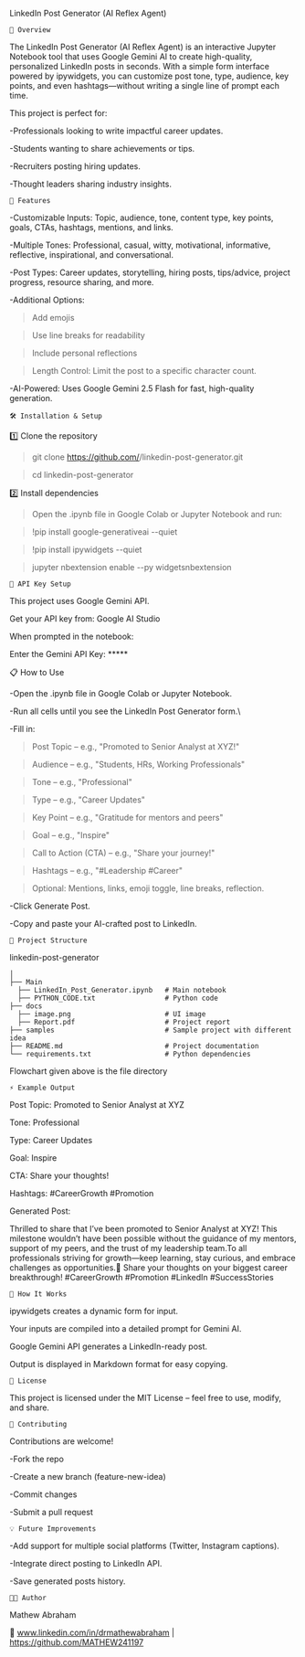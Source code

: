 LinkedIn Post Generator (AI Reflex Agent)


    📌 Overview

The LinkedIn Post Generator (AI Reflex Agent) is an interactive Jupyter Notebook tool that uses Google Gemini AI to create high-quality, personalized LinkedIn posts in seconds. With a simple form interface powered by ipywidgets, you can customize post tone, type, audience, key points, and even hashtags—without writing a single line of prompt each time.

This project is perfect for:

-Professionals looking to write impactful career updates.

-Students wanting to share achievements or tips.

-Recruiters posting hiring updates.

-Thought leaders sharing industry insights.


    🚀 Features

-Customizable Inputs: Topic, audience, tone, content type, key points, goals, CTAs, hashtags, mentions, and links.

-Multiple Tones: Professional, casual, witty, motivational, informative, reflective, inspirational, and conversational.

-Post Types: Career updates, storytelling, hiring posts, tips/advice, project progress, resource sharing, and more.

-Additional Options:
>Add emojis

>Use line breaks for readability

>Include personal reflections

>Length Control: Limit the post to a specific character count.

-AI-Powered: Uses Google Gemini 2.5 Flash for fast, high-quality generation.


    🛠️ Installation & Setup

1️⃣ Clone the repository

>git clone https://github.com/<your-username>/linkedin-post-generator.git

>cd linkedin-post-generator

2️⃣ Install dependencies

>Open the .ipynb file in Google Colab or Jupyter Notebook and run:

>!pip install google-generativeai --quiet

>!pip install ipywidgets --quiet

>jupyter nbextension enable --py widgetsnbextension


    🔑 API Key Setup

This project uses Google Gemini API.

Get your API key from: Google AI Studio

When prompted in the notebook:

Enter the Gemini API Key: *****


📋 How to Use

-Open the .ipynb file in Google Colab or Jupyter Notebook.

-Run all cells until you see the LinkedIn Post Generator form.\

-Fill in:

>Post Topic – e.g., "Promoted to Senior Analyst at XYZ!"

>Audience – e.g., "Students, HRs, Working Professionals"

>Tone – e.g., "Professional"

>Type – e.g., "Career Updates"

>Key Point – e.g., "Gratitude for mentors and peers"

>Goal – e.g., "Inspire"

>Call to Action (CTA) – e.g., "Share your journey!"

>Hashtags – e.g., "#Leadership #Career"

>Optional: Mentions, links, emoji toggle, line breaks, reflection.

-Click Generate Post.

-Copy and paste your AI-crafted post to LinkedIn.


    📂 Project Structure

linkedin-post-generator

    │
    ├── Main
      ├── LinkedIn_Post_Generator.ipynb   # Main notebook
      ├── PYTHON_CODE.txt                 # Python code 
    ├── docs
      ├── image.png                       # UI image
      ├── Report.pdf                      # Project report
    ├── samples                           # Sample project with different idea
    ├── README.md                         # Project documentation
    └── requirements.txt                  # Python dependencies 

Flowchart given above is the file directory

    ⚡ Example Output

Post Topic: Promoted to Senior Analyst at XYZ

Tone: Professional

Type: Career Updates

Goal: Inspire

CTA: Share your thoughts!

Hashtags: #CareerGrowth #Promotion

Generated Post:

Thrilled to share that I’ve been promoted to Senior Analyst at XYZ!
This milestone wouldn’t have been possible without the guidance of my mentors, support of my peers, and the trust of my leadership team.To all professionals striving for growth—keep learning, stay curious, and embrace challenges as opportunities.🚀
Share your thoughts on your biggest career breakthrough!
#CareerGrowth #Promotion #LinkedIn #SuccessStories


    🧠 How It Works

ipywidgets creates a dynamic form for input.

Your inputs are compiled into a detailed prompt for Gemini AI.

Google Gemini API generates a LinkedIn-ready post.

Output is displayed in Markdown format for easy copying.


    📜 License

This project is licensed under the MIT License – feel free to use, modify, and share.


    🤝 Contributing

Contributions are welcome!

-Fork the repo

-Create a new branch (feature-new-idea)

-Commit changes

-Submit a pull request


    💡 Future Improvements

-Add support for multiple social platforms (Twitter, Instagram captions).

-Integrate direct posting to LinkedIn API.

-Save generated posts history.


    👨‍💻 Author

Mathew Abraham

🔗 www.linkedin.com/in/drmathewabraham | https://github.com/MATHEW241197

